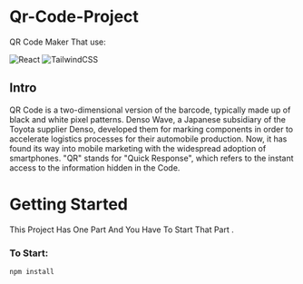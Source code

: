 # Qr-Code-Project
  QR Code Maker That use:
  
![React](https://img.shields.io/badge/react-%2320232a.svg?style=for-the-badge&logo=react&logoColor=%2361DAFB)  ![TailwindCSS](https://img.shields.io/badge/tailwindcss-%2338B2AC.svg?style=for-the-badge&logo=tailwind-css&logoColor=white)  

## Intro
 QR Code is a two-dimensional version of the barcode, typically made up of black and white pixel patterns. Denso Wave, a Japanese subsidiary of the Toyota supplier Denso, developed them for marking components in order to accelerate logistics processes for their automobile production. Now, it has found its way into mobile marketing with the widespread adoption of smartphones. "QR" stands for "Quick Response", which refers to the instant access to the information hidden in the Code.

 # Getting Started
 This Project Has One Part And You Have To Start That Part .

 ### To Start:
 ```
npm install

 ```
